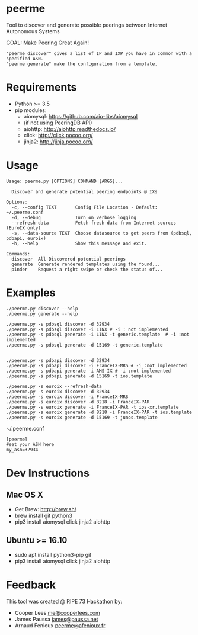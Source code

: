 # peerme
Tool to discover and generate possible peerings between Internet Autonomous Systems

GOAL: Make Peering Great Again!

```
"peerme discover" gives a list of IP and IXP you have in common with a specified ASN.
"peerme generate" make the configuration from a template.
```

# Requirements
* Python >= 3.5
* pip modules:
    * aiomysql: https://github.com/aio-libs/aiomysql
  * (if not using PeeringDB API)
  * aiohttp: http://aiohttp.readthedocs.io/
  * click: http://click.pocoo.org/
  * jinja2: http://jinja.pocoo.org/

# Usage
```
Usage: peerme.py [OPTIONS] COMMAND [ARGS]...

  Discover and generate potential peering endpoints @ IXs

Options:
  -c, --config TEXT       Config File Location - Default: ~/.peerme.conf
  -d, --debug             Turn on verbose logging
  --refresh-data          Fetch fresh data from Internet sources (EuroIX only)
  -s, --data-source TEXT  Choose datasource to get peers from (pdbsql, pdbapi, euroix)
  -h, --help              Show this message and exit.

Commands:
  discover  All Discovered potential peerings
  generate  Generate rendered templates using the found...
  pinder    Request a right swipe or check the status of...
```

# Examples
```
./peerme.py discover --help
./peerme.py generate --help

./peerme.py -s pdbsql discover -d 32934
./peerme.py -s pdbsql discover -i LINX # -i : not implemented
./peerme.py -s pdbsql generate -i LINX -t generic.template  # -i :not implemented
./peerme.py -s pdbsql generate -d 15169 -t generic.template


./peerme.py -s pdbapi discover -d 32934
./peerme.py -s pdbapi discover -i FranceIX-MRS # -i :not implemented
./peerme.py -s pdbapi generate -i AMS-IX # -i :not implemented
./peerme.py -s pdbapi generate -d 15169 -t ios.template

./peerme.py -s euroix --refresh-data
./peerme.py -s euroix discover -d 32934
./peerme.py -s euroix discover -i FranceIX-MRS
./peerme.py -s euroix discover -d 8218 -i FranceIX-PAR
./peerme.py -s euroix generate -i FranceIX-PAR -t ios-xr.template
./peerme.py -s euroix generate -d 8218 -i FranceIX-PAR -t ios.template
./peerme.py -s euroix generate -d 15169 -t junos.template

```

~/.peerme.conf
```
[peerme]
#set your ASN here
my_asn=32934
```

# Dev Instructions
## Mac OS X
* Get Brew: http://brew.sh/
* brew install git python3
* pip3 install aiomysql click jinja2 aiohttp

## Ubuntu >= 16.10
* sudo apt install python3-pip git
* pip3 install aiomysql click jinja2 aiohttp

# Feedback
This tool was created @ RIPE 73 Hackathon by:
* Cooper Lees <me@cooperlees.com>
* James Paussa <james@paussa.net>
* Arnaud Fenioux <peerme@afenioux.fr>
